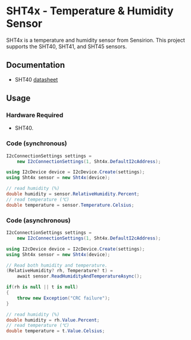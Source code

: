 # SHT4x - Temperature & Humidity Sensor

SHT4x is a temperature and humidity sensor from Sensirion. This project supports the SHT40, SHT41, and SHT45 sensors.

## Documentation

- SHT40 [datasheet](https://sensirion.com/media/documents/33FD6951/63B52FAF/Datasheet_SHT4x.pdf)

## Usage

### Hardware Required

- SHT40.

### Code (synchronous)

```csharp
I2cConnectionSettings settings =
    new I2cConnectionSettings(1, Sht4x.DefaultI2cAddress);

using I2cDevice device = I2cDevice.Create(settings);
using Sht4x sensor = new Sht4x(device);

// read humidity (%)
double humidity = sensor.RelativeHumidity.Percent;
// read temperature (℃)
double temperature = sensor.Temperature.Celsius;
```

### Code (asynchronous)

```csharp
I2cConnectionSettings settings =
    new I2cConnectionSettings(1, Sht4x.DefaultI2cAddress);

using I2cDevice device = I2cDevice.Create(settings);
using Sht4x sensor = new Sht4x(device);

// Read both humidity and temperature.
(RelativeHumidity? rh, Temperature? t) =
    await sensor.ReadHumidityAndTemperatureAsync();

if(rh is null || t is null)
{
    throw new Exception("CRC failure");
}

// read humidity (%)
double humidity = rh.Value.Percent;
// read temperature (℃)
double temperature = t.Value.Celsius;
```
